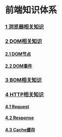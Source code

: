 # 前端知识体系



### [1 浏览器相关知识](study/frontend/browser.md)
### [2 DOM相关知识](study/frontend/dom/)
#### [2.1 DOM节点](study/frontend/dom/node.md)
#### [2.2 DOM事件](study/frontend/dom/event.md)
### [3 BOM相关知识](study/frontend/bom.md)
### [4 HTTP相关知识](study/frontend/http/http.md)
#### [4.1 Request](study/frontend/http/request.md)
#### [4.2 Response](study/frontend/http/response.md)
#### [4.3 Cache缓存](study/frontend/http/cache.md)



